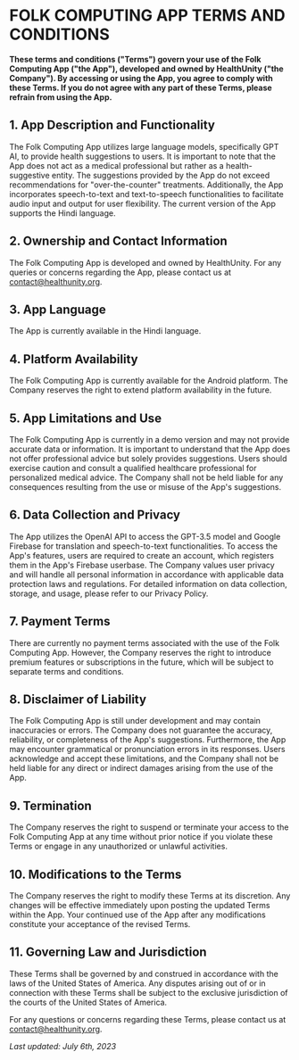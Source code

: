 # FOLK COMPUTING APP TERMS AND CONDITIONS

**These terms and conditions ("Terms") govern your use of the Folk Computing App ("the App"), developed and owned by HealthUnity ("the Company"). By accessing or using the App, you agree to comply with these Terms. If you do not agree with any part of these Terms, please refrain from using the App.**

## 1. App Description and Functionality

The Folk Computing App utilizes large language models, specifically GPT AI, to provide health suggestions to users. It is important to note that the App does not act as a medical professional but rather as a health-suggestive entity. The suggestions provided by the App do not exceed recommendations for "over-the-counter" treatments. Additionally, the App incorporates speech-to-text and text-to-speech functionalities to facilitate audio input and output for user flexibility. The current version of the App supports the Hindi language.

## 2. Ownership and Contact Information

The Folk Computing App is developed and owned by HealthUnity. For any queries or concerns regarding the App, please contact us at contact@healthunity.org.

## 3. App Language

The App is currently available in the Hindi language.

## 4. Platform Availability

The Folk Computing App is currently available for the Android platform. The Company reserves the right to extend platform availability in the future.

## 5. App Limitations and Use

The Folk Computing App is currently in a demo version and may not provide accurate data or information. It is important to understand that the App does not offer professional advice but solely provides suggestions. Users should exercise caution and consult a qualified healthcare professional for personalized medical advice. The Company shall not be held liable for any consequences resulting from the use or misuse of the App's suggestions.

## 6. Data Collection and Privacy

The App utilizes the OpenAI API to access the GPT-3.5 model and Google Firebase for translation and speech-to-text functionalities. To access the App's features, users are required to create an account, which registers them in the App's Firebase userbase. The Company values user privacy and will handle all personal information in accordance with applicable data protection laws and regulations. For detailed information on data collection, storage, and usage, please refer to our Privacy Policy. 

## 7. Payment Terms

There are currently no payment terms associated with the use of the Folk Computing App. However, the Company reserves the right to introduce premium features or subscriptions in the future, which will be subject to separate terms and conditions.

## 8. Disclaimer of Liability

The Folk Computing App is still under development and may contain inaccuracies or errors. The Company does not guarantee the accuracy, reliability, or completeness of the App's suggestions. Furthermore, the App may encounter grammatical or pronunciation errors in its responses. Users acknowledge and accept these limitations, and the Company shall not be held liable for any direct or indirect damages arising from the use of the App.

## 9. Termination

The Company reserves the right to suspend or terminate your access to the Folk Computing App at any time without prior notice if you violate these Terms or engage in any unauthorized or unlawful activities.

## 10. Modifications to the Terms

The Company reserves the right to modify these Terms at its discretion. Any changes will be effective immediately upon posting the updated Terms within the App. Your continued use of the App after any modifications constitute your acceptance of the revised Terms.

## 11. Governing Law and Jurisdiction

These Terms shall be governed by and construed in accordance with the laws of the United States of America. Any disputes arising out of or in connection with these Terms shall be subject to the exclusive jurisdiction of the courts of the United States of America.



For any questions or concerns regarding these Terms, please contact us at [contact@healthunity.org](mailto:contact@healthunity.org).

_Last updated: July 6th, 2023_
